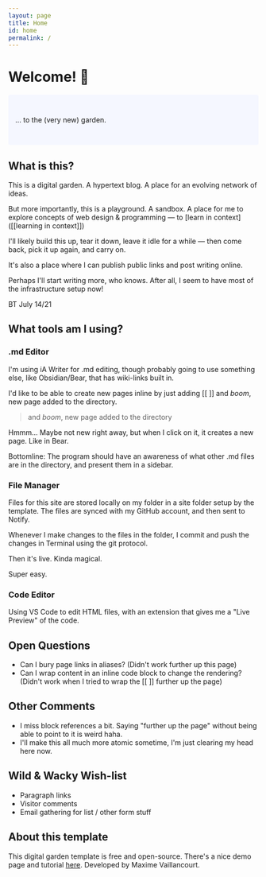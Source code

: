 ```yaml
---
layout: page
title: Home
id: home
permalink: /
---
```


# Welcome! 🌱

<p style="padding: 3em 1em; background: #f5f7ff; border-radius: 4px;">
 ... to the (very new) garden.
</p>

## What is this?

This is a digital garden. A hypertext blog. A place for an evolving network of ideas.

But more importantly, this is a playground. A sandbox. A place for me to explore concepts of web design & programming — to [learn in context]([[learning in context]])

I'll likely build this up, tear it down, leave it idle for a while — then come back, pick it up again, and carry on.

It's also a place where I can publish public links and post writing online. 

Perhaps I'll start writing more, who knows. After all, I seem to have most of the infrastructure setup now!

BT July 14/21

## What tools am I using?

### .md Editor

I'm using iA Writer for .md editing, though probably going to use something else, like Obsidian/Bear, that has wiki-links built in.

I'd like to be able to create new pages inline by just adding [[ ]] and *boom*, new page added to the directory.

> and *boom*, new page added to the directory

Hmmm... Maybe not new right away, but when I click on it, it creates a new page. Like in Bear.

Bottomline: The program should have an awareness of what other .md files are in the directory, and present them in a sidebar.

### File Manager

Files for this site are stored locally on my folder in a site folder setup by the template. The files are synced with my GitHub account, and then sent to Notify.

Whenever I make changes to the files in the folder, I commit and push the changes in Terminal using the git protocol. 

Then it's live. Kinda magical.

Super easy.

### Code Editor

Using VS Code to edit HTML files, with an extension that gives me a "Live Preview" of the code.

## Open Questions

- Can I bury page links in aliases? (Didn't work further up this page)
- Can I wrap content in an inline code block to change the rendering? (Didn't work when I tried to wrap the [[ ]] further up the page)

## Other Comments

- I miss block references a bit. Saying "further up the page" without being able to point to it is weird haha.
- I'll make this all much more atomic sometime, I'm just clearing my head here now.

## Wild & Wacky Wish-list

- Paragraph links
- Visitor comments
- Email gathering for list / other form stuff

## About this template

This digital garden template is free and open-source. There's a nice demo page and tutorial [here](https://maximevaillancourt.com/blog/setting-up-your-own-digital-garden-with-jekyll). Developed by Maxime Vaillancourt.

<style>
  .wrapper {
    max-width: 46em;
  }
</style>
